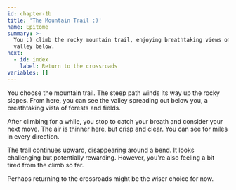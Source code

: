 ```yaml
---
id: chapter-1b
title: 'The Mountain Trail :)'
name: Epitome
summary: >-
  You :) climb the rocky mountain trail, enjoying breathtaking views of the
  valley below.
next:
  - id: index
    label: Return to the crossroads
variables: []
---
```


You choose the mountain trail. The steep path winds its way up the rocky slopes. From here, you can see the valley spreading out below you, a breathtaking vista of forests and fields.

After climbing for a while, you stop to catch your breath and consider your next move. The air is thinner here, but crisp and clear. You can see for miles in every direction.

The trail continues upward, disappearing around a bend. It looks challenging but potentially rewarding. However, you're also feeling a bit tired from the climb so far.

Perhaps returning to the crossroads might be the wiser choice for now.

